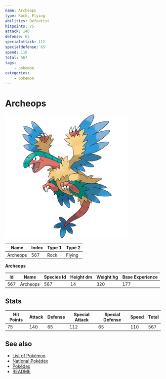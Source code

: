 ```yaml
---
name: Archeops
type: Rock, Flying
abilities: Defeatist
hitpoints: 75
attack: 140
defense: 65
specialattack: 112
specialdefense: 65
speed: 110
total: 567
tags:
    - pokemon
categories:
    - pokemon
---
```


# Archeops


![Archeops](images/567.png)

| **Name** | **Index** | **Type 1** | **Type 2** |
|----|----|----|----|
| Archeops | 567 | Rock | Flying  |

**Archeops** 




| **Id** | **Name** | **Species Id** | **Height dm** | **Weight hg** | **Base Experience** |
|--------|----------|----------------|------------|------------|---------------------|
| 567 | Archeops | 567 | 14 | 320 | 177 |



## Stats

| **Hit Points** | **Attack** | **Defense** | **Special Attack** | **Special Defense** | **Speed** | **Total** |
|----------------|------------|-------------|--------------------|---------------------|-----------|-----------|
| 75 | 140 | 65 | 112 | 65 | 110 | 567 |

## See also

- [List of Pokémon](../pokemon.md)
- [National Pokédex](../national_pokedex.md)
- [Pokédex](../pokedex.md)
- [README](../README.md)
